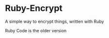 Ruby-Encrypt
============

A simple way to encrypt things, written with Ruby

Ruby Code is the older version